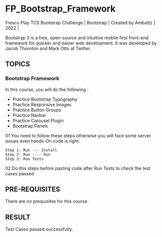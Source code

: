 # FP_Bootstrap_Framework

Fresco Play TCS Bootstrap Challenge | Bootstrap | Created by Ambattz | 2022 |

Bootstrap 3 is a free, open-source and intuitive mobile first front-end framework for quicker and easier web development. It was developed by Jacob Thornton and Mark Otto at Twitter.

## TOPICS
### Bootstrap Framework
In this course, you will do the following :

  * Practice Bootstrap Typography
  * Practice Responsive Images
  * Practice Button Groups
  * Practice Navbar
  * Practice Carousel Plugin
  * Bootstrap Panels

01 You need to follow these steps otherwise you will face some server issues even hands-On code is right. 

    Step 1: Run --- Install
    Step 2: Run ---- Run
    Step 3: Run Tests 
    
02 Do this steps before pasting code after Run Tests to check the test cases passed

## PRE-REQUISITES
There are no prequisites for this course.

## RESULT
Test Cases passed successfully.

